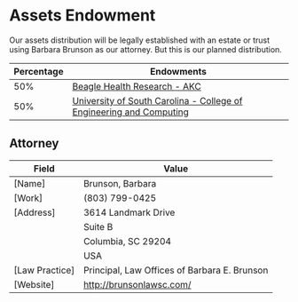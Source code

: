 # Assets Endowment
Our assets distribution will be legally established with an estate or trust using Barbara Brunson as our attorney. But this is our planned distribution. <br>

| **Percentage** | **Endowments** |
|------------|------------------|
| 50% | [Beagle Health Research - AKC ](https://www.akcchf.org/) |
| 50% | [University of South Carolina - College of Engineering and Computing](https://sc.planmygift.org/wills-and-living-trusts) |


## Attorney 
| **Field** | **Value** |
|----------------|--------------|
| [Name]         | Brunson, Barbara |
| [Work]         | (803) 799-0425 |
| [Address]      | 3614 Landmark Drive<br> |
|                | Suite B <br>|
|                | Columbia, SC 29204<br> |
|                | USA |<br>
| [Law Practice] | Principal, Law Offices of Barbara E. Brunson
| [Website]      | http://brunsonlawsc.com/ |
